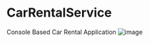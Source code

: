 # CarRentalService
Console Based Car Rental Application 
                  ![image](https://github.com/MrSamarjitBanerjee/CarRentalService/assets/147799102/af7ef711-c5a2-47e4-b5c1-ffe8101cf145)

